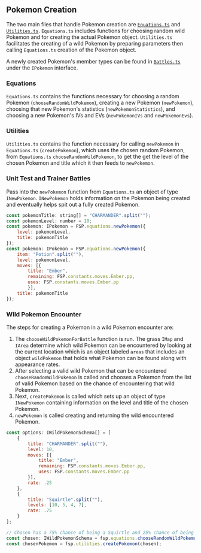 ## Pokemon Creation

The two main files that handle Pokemon creation are [`Equations.ts`](../src/components/Equations.ts) and [`Utilities.ts`](../src/components/Utilities.ts).
`Equations.ts` includes functions for choosing random wild Pokemon and for creating the actual Pokemon object.
`Utilities.ts` facilitates the creating of a wild Pokemon by preparing parameters then calling `Equations.ts` creation of the Pokemon object.

A newly created Pokemon's member types can be found in [`Battles.ts`](../src/components/Battles.ts) under the `IPokemon` interface.

### Equations

`Equations.ts` contains the functions necessary for choosing a random Pokemon (`chooseRandomWildPokemon`), creating a new Pokemon (`newPokemon`), choosing that new Pokemon's statistics (`newPokemonStatistics`), and choosing a new Pokemon's IVs and EVs (`newPokemonIVs` and `newPokemonEvs`).

### Utilities

`Utilities.ts` contains the function necessary for calling `newPokemon` in `Equations.ts` (`createPokemon`), which uses the chosen random Pokemon, from `Equations.ts` `chooseRandomWildPokemon`, to get the get the level of the chosen Pokemon and title which it then feeds to `newPokemon`.

### Unit Test and Trainer Battles

Pass into the `newPokemon` function from `Equations.ts` an object of type `INewPokemon`.
`INewPokemon` holds information on the Pokemon being created and eventually helps spit out a fully created Pokemon.

```javascript
const pokemonTitle: string[] = "CHARMANDER".split("");
const pokemonLevel: number = 10;
const pokemon: IPokemon = FSP.equations.newPokemon({
    level: pokemonLevel,
    title: pokemonTitle
});
const pokemon: IPokemon = FSP.equations.newPokemon({
    item: "Potion".split(""),
    level: pokemonLevel,
    moves: [{
        title: "Ember",
        remaining: FSP.constants.moves.Ember.pp,
        uses: FSP.constants.moves.Ember.pp
        }],
    title: pokemonTitle
});
```

### Wild Pokemon Encounter

The steps for creating a Pokemon in a wild Pokemon encounter are:
1. The `chooseWildPokemonForBattle` function is run.
The grass `IMap` and `IArea` determine which wild Pokemon can be encountered by looking at the current location which is an object labeled `areas` that includes an object `wildPokemon` that holds what Pokemon can be found along with appearance rates.
2. After selecting a valid wild Pokemon that can be encountered `chooseRandomWildPokemon` is called and chooses a Pokemon from the list of valid Pokemon based on the chance of encountering that wild Pokemon.
3. Next, `createPokemon` is called which sets up an object of type `INewPokemon` containing information on the level and title of the chosen Pokemon.
4. `newPokemon` is called creating and returning the wild encountered Pokemon.

```javascript
const options: IWildPokemonSchema[] = [
    {
        title: "CHARMANDER".split(""),
        level: 10,
        moves: [{
            title: "Ember",
            remaining: FSP.constants.moves.Ember.pp,
            uses: FSP.constants.moves.Ember.pp
        }],
        rate: .25
    },
    {
        title: "Squirtle".split(""),
        levels: [10, 5, 4, 7],
        rate: .75
    }
];

// Chosen has a 75% chance of being a Squirtle and 25% chance of being a Charmander.
const chosen: IWildPokemonSchema = fsp.equations.chooseRandomWildPokemon(options);
const chosenPokemon = fsp.utilities.createPokemon(chosen);
```
